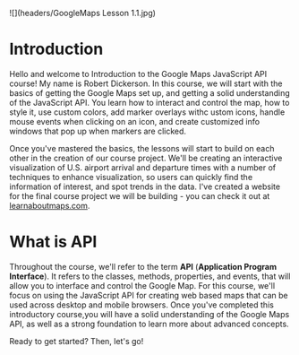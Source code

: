 ![](headers/GoogleMaps Lesson 1.1.jpg)
# Introduction

Hello and welcome to Introduction to the Google Maps JavaScript API course! My name is Robert Dickerson. In this course, we will start with the basics of getting the Google Maps set up, and getting a solid understanding of the JavaScript API. You learn how to interact and control the map, how to style it, use custom colors, add marker overlays withc ustom icons, handle mouse events when clicking on an icon, and create customized info windows that pop up when markers are clicked.

Once you've mastered the basics, the lessons will start to build on each other in the creation of our course project. We'll be creating an interactive visualization of U.S. airport arrival and departure times with a number of techniques to enhance visualization, so users can quickly find the information of interest, and spot trends in the data. I've created a website for the final course project we will be building - you can check it out at [learnaboutmaps.com](http://learnaboutmaps.com).

# What is API

Throughout the course, we'll refer to the term **API** (**Application Program Interface**). It refers to the classes, methods, properties, and events, that will allow you to interface and control the Google Map. For this course, we'll focus on using the JavaScript API for creating web based maps that can be used across desktop and mobile browsers. Once you've completed this introductory course,you will have a solid understanding of the Google Maps API, as well as a strong foundation to learn more about advanced concepts.

Ready to get started? Then, let's go!
